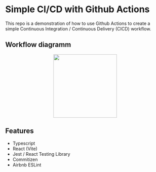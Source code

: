 # Simple CI/CD with Github Actions

This repo is a demonstration of how to use Github Actions to create a simple Continuous Integration / Continuous Delivery (CICD) workflow.

## Workflow diagramm

<div align="center">
<img height=200 src="https://github.com/Kokopelli84/simple-github-actions-cicd/master/resources/cicd-workflow.png"/>
</div>

## Features

- Typescript
- React (Vite)
- Jest / React Testing Library
- Commitizen
- Airbnb ESLint
